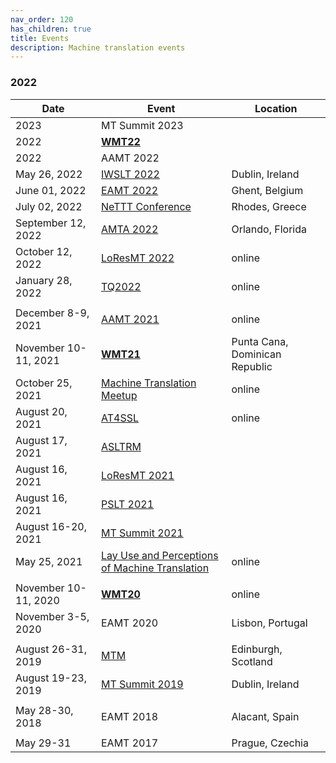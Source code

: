 ```yaml
---
nav_order: 120
has_children: true
title: Events
description: Machine translation events
---
```


### 2022
| Date | Event | Location |
| ---- | ---- | ---- |
| 2023 | MT Summit 2023 | |
| 2022 | [**WMT22**](wmt22.md) | |
| 2022 | AAMT 2022 | |
| May 26, 2022 | [IWSLT 2022](iwslt2022.md) | Dublin, Ireland |
| June 01, 2022 | [EAMT 2022](eamt2022.md) | Ghent, Belgium |
| July 02, 2022 | [NeTTT Conference](nettt2022.md) | Rhodes, Greece |
| September 12, 2022 | [AMTA 2022](amta2022.md) | Orlando, Florida |
| October 12, 2022 | [LoResMT 2022](loresmt2022.md) | online |
| January 28, 2022 | [TQ2022](tq2022.md) | online |
| | | |
| December 8-9, 2021 | [AAMT 2021](aamt2021.md) | online |
| November 10-11, 2021 | [**WMT21**](wmt21.md) | Punta Cana, Dominican Republic |
| October 25, 2021 | [Machine Translation Meetup](zurich-9.md) | online |
| August 20, 2021 | [AT4SSL](at4ssl2021.md) | online |
| August 17, 2021 | [ASLTRM](asltrm2021.md) | |
| August 16, 2021 | [LoResMT 2021](loresmt2021.md) | |
| August 16, 2021 | [PSLT 2021](pslt2021.md) | |
| August 16-20, 2021 | [MT Summit 2021](mtsummit2021.md) | |
| May 25, 2021 | [Lay Use and Perceptions of Machine Translation](lay-use-and-perceptions-of-machine-translation.md) | online |
| | | |
| November 10-11, 2020 | [**WMT20**](wmt20.md) | online |
| November 3-5, 2020 | EAMT 2020 | Lisbon, Portugal |
| | | |
| August 26-31, 2019 | [MTM](mtm2019.md) | Edinburgh, Scotland |
| August 19-23, 2019 | [MT Summit 2019](mtsummit2019.md) | Dublin, Ireland |
| | | |
| May 28-30, 2018 | EAMT 2018 | Alacant, Spain |
| | | |
| May 29-31 | EAMT 2017 | Prague, Czechia |
